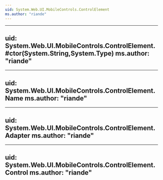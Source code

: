 ```yaml
---
uid: System.Web.UI.MobileControls.ControlElement
ms.author: "riande"
---
```


---
uid: System.Web.UI.MobileControls.ControlElement.#ctor(System.String,System.Type)
ms.author: "riande"
---

---
uid: System.Web.UI.MobileControls.ControlElement.Name
ms.author: "riande"
---

---
uid: System.Web.UI.MobileControls.ControlElement.Adapter
ms.author: "riande"
---

---
uid: System.Web.UI.MobileControls.ControlElement.Control
ms.author: "riande"
---
